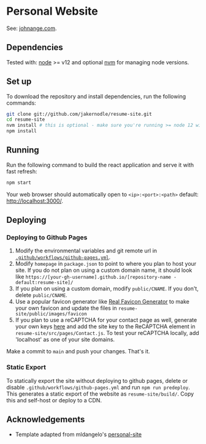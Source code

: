 # Personal Website

See: [johnange.com](https://johnange.com).

## Dependencies

Tested with: [node](https://nodejs.org/) >= v12 and optional [nvm](https://github.com/nvm-sh/nvm#installing-and-updating) for managing node versions.

## Set up

To download the repository and install dependencies, run the following commands:

```bash
git clone git://github.com/jakernodle/resume-site.git 
cd resume-site
nvm install # this is optional - make sure you're running >= node 12 with `node --version`
npm install
```

## Running

Run the following command to build the react application and serve it with fast refresh:

```bash
npm start
```

Your web browser should automatically open to `<ip>:<port>:<path>` default: [http://localhost:3000/](http://localhost:3000/).

## Deploying

### Deploying to Github Pages

1. Modify the environmental variables and git remote url in [`.github/workflows/github-pages.yml`](.github/workflows/github-pages.yml).
2. Modify `homepage` in `package.json` to point to where you plan to host your site. If you do not plan on using a custom domain name, it should look like `https://[your-gh-username].github.io/[repository-name - default:resume-site]/`
3. If you plan on using a custom domain, modify `public/CNAME`. If you don't, delete `public/CNAME`.
4. Use a popular favicon generator like [Real Favicon Generator](https://realfavicongenerator.net/) to make your own favicon and update the files in `resume-site/public/images/favicon`
5. If you plan to use a reCAPTCHA for your contact page as well, generate your own keys [here](https://www.google.com/recaptcha/admin/create) and add the site key to the ReCAPTCHA element in `resume-site/src/pages/Contact.js`. To test your reCAPTCHA locally, add 'localhost' as one of your site domains.

Make a commit to `main` and push your changes. That's it.

### Static Export

To statically export the site without deploying to github pages, delete or disable `.github/workflows/github-pages.yml` and run `npm run predeploy`. This generates a static export of the website as `resume-site/build/`. Copy this and self-host or deploy to a CDN.

## Acknowledgements

* Template adapted from mldangelo's [personal-site](https://github.com/mldangelo/personal-site)
